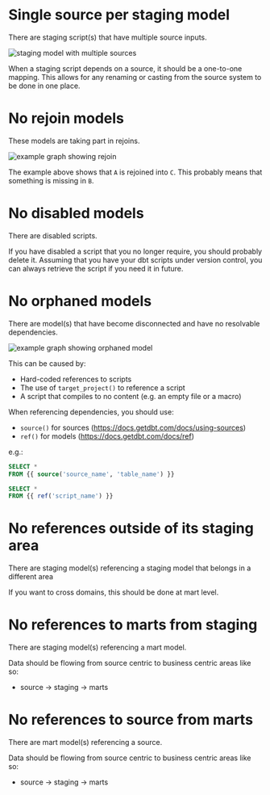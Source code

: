# Single source per staging model

There are staging script(s) that have multiple source inputs.

![staging model with multiple sources](./images/staging_single_source.png)

When a staging script depends on a source, it should be a one-to-one mapping. This allows for any renaming or casting from the source system to be done in one place.

# No rejoin models

These models are taking part in rejoins.

![example graph showing rejoin](./images/no_rejoin.png)

The example above shows that `A` is rejoined into `C`. This probably means that something is missing in `B`.

# No disabled models

There are disabled scripts.

If you have disabled a script that you no longer require, you should probably delete it.
Assuming that you have your dbt scripts under version control, you can always retrieve the script if you need it in future.

# No orphaned models

There are model(s) that have become disconnected and have no resolvable dependencies.

![example graph showing orphaned model](./images/no_orphans.png)

This can be caused by:

- Hard-coded references to scripts
- The use of `target_project()` to reference a script
- A script that compiles to no content (e.g. an empty file or a macro)

When referencing dependencies, you should use:

- `source()` for sources (https://docs.getdbt.com/docs/using-sources)
- `ref()` for models (https://docs.getdbt.com/docs/ref)

e.g.:

```sql
SELECT *
FROM {{ source('source_name', 'table_name') }}

SELECT *
FROM {{ ref('script_name') }}
```


# No references outside of its staging area
There are staging model(s) referencing a staging model that belongs in a different area

If you want to cross domains, this should be done at mart level.

# No references to marts from staging

There are staging model(s) referencing a mart model. 

Data should be flowing from source centric to business centric areas like so:
 - source -> staging -> marts

# No references to source from marts
There are mart model(s) referencing a source. 

Data should be flowing from source centric to business centric areas like so:
 - source -> staging -> marts
